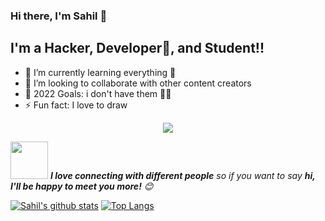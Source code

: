 ### Hi there, I'm Sahil  👋




## I'm a Hacker, Developer🤣, and Student!!


- 🌱 I’m currently learning everything 🤣
- 👯 I’m looking to collaborate with other content creators
- 🥅 2022 Goals: i don't have them 👨‍💻
- ⚡ Fun fact: I love to draw 


<p align="center">
  <img alig src="https://github-profile-trophy.vercel.app/?username=SuperSupeng&column=6&rank=SSS,SS,S,AAA,AA,A,B,C" />
</p>

<img src="https://media.giphy.com/media/LnQjpWaON8nhr21vNW/giphy.gif" width="60"> <em><b>I love connecting with different people</b> so if you want to say <b>hi, I'll be happy to meet you more!</b> 😊</em>

[![Sahil's github stats](https://github-readme-stats.vercel.app/api?username=sahil2rick&show_icons=true)](https://github.com/anuraghazra/github-readme-stats) 
[![Top Langs](https://github-readme-stats.vercel.app/api/top-langs/?username=sahil2rick&layout=compact)](https://github.com/anuraghazra/github-readme-stats)



[website]: https://sahilsaini.co
[linkedin]: https://www.linkedin.com/in/sahil-saini-05700718b/
